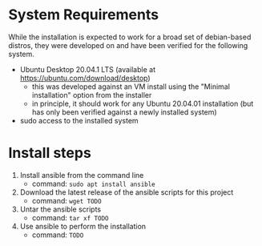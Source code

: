 # System Requirements
While the installation is expected to work for a broad set of debian-based distros, they were developed on and have been verified for the following system.
* Ubuntu Desktop 20.04.1 LTS (available at https://ubuntu.com/download/desktop)
  * this was developed against an VM install using the "Minimal installation" option from the installer
  * in principle, it should work for any Ubuntu 20.04.01 installation (but has only been verified against a newly installed system)
* sudo access to the installed system

# Install steps
1. Install ansible from the command line 
    * command: `sudo apt install ansible`
2. Download the latest release of the ansible scripts for this project
    * command: `wget TODO`
3. Untar the ansible scripts
    * command: `tar xf TODO`
4. Use ansible to perform the installation
    * command: `TODO`